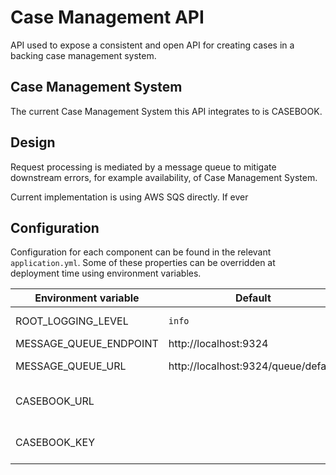 # Case Management API

API used to expose a consistent and open API for creating cases in a 
backing case management system.

## Case Management System
The current Case Management System this API integrates to is CASEBOOK.

## Design
Request processing is mediated by a message queue to mitigate downstream
errors, for example availability, of Case Management System.

Current implementation is using AWS SQS directly. If ever  

## Configuration

Configuration for each component can be found in the relevant `application.yml`. Some of 
these properties can be overridden at deployment time using environment variables.  

Environment variable | Default | Description
--- | --- | ---
ROOT_LOGGING_LEVEL | `info` | Root logging level
MESSAGE_QUEUE_ENDPOINT | http://localhost:9324 | SQS endpoint
MESSAGE_QUEUE_URL | http://localhost:9324/queue/default | SQS message queue
CASEBOOK_URL | | URL of CASEBOOK service
CASEBOOK_KEY | | Secret key for CASEBOOK authentication
